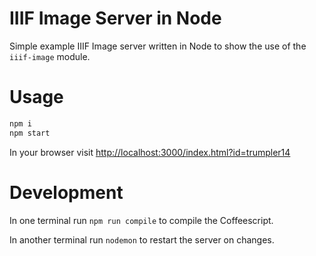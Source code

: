 # IIIF Image Server in Node

Simple example IIIF Image server written in Node to show the use of the `iiif-image` module.

# Usage

```sh
npm i
npm start
```

In your browser visit <http://localhost:3000/index.html?id=trumpler14>

# Development

In one terminal run `npm run compile` to compile the Coffeescript.

In another terminal run `nodemon` to restart the server on changes.
